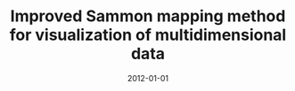 ---
# Documentation: https://wowchemy.com/docs/managing-content/

title: Improved Sammon mapping method for visualization of multidimensional data
subtitle: ''
summary: ''
authors:
- kwasnicka
- Paweł Siemionko
tags: []
categories: []
date: '2012-01-01'
lastmod: 2022-10-07T05:01:29Z
featured: false
draft: false

# Featured image
# To use, add an image named `featured.jpg/png` to your page's folder.
# Focal points: Smart, Center, TopLeft, Top, TopRight, Left, Right, BottomLeft, Bottom, BottomRight.
image:
  caption: ''
  focal_point: ''
  preview_only: false

# Projects (optional).
#   Associate this post with one or more of your projects.
#   Simply enter your project's folder or file name without extension.
#   E.g. `projects = ["internal-project"]` references `content/project/deep-learning/index.md`.
#   Otherwise, set `projects = []`.
projects: []
publishDate: '2022-10-07T05:01:28.898550Z'
publication_types:
- '1'
abstract: ''
publication: '*Computational collective intelligence : technologies and applications
  : 4th International Conference, ICCCI 2012, Ho Chi Minh City, Vietnam, November
  28-30, 2012 : proceedings. Pt. 2*'
doi: 10.1007/978-3-642-34707-8_5
---